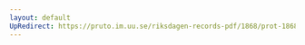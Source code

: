 ```yaml
---
layout: default
UpRedirect: https://pruto.im.uu.se/riksdagen-records-pdf/1868/prot-1868--fk--306.pdf
---
```

